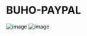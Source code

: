 # BUHO-PAYPAL
![image](https://github.com/KevinRodrigoVillenaYnga/BUHO-PAYPAL/assets/125714949/57ec8806-8ec7-4470-81d0-185b76972b8a)
![image](https://github.com/KevinRodrigoVillenaYnga/BUHO-PAYPAL/assets/125714949/476caaf8-7e98-4465-94b6-69a8910624ec)
